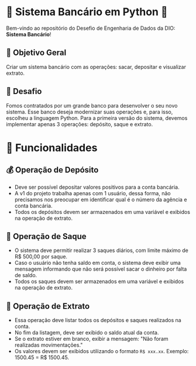 # 🏦 Sistema Bancário em Python 🐍

Bem-vindo ao repositório do Desefio de Engenharia de Dados da DIO:  **Sistema Bancário**!

## 🎯 Objetivo Geral

Criar um sistema bancário com as operações: sacar, depositar e visualizar extrato.

## 🚀 Desafio

Fomos contratados por um grande banco para desenvolver o seu novo sistema. Esse banco deseja modernizar suas operações e, para isso, escolheu a linguagem Python. Para a primeira versão do sistema, devemos implementar apenas 3 operações: depósito, saque e extrato.

# 🚀 Funcionalidades
## 💰 Operação de Depósito

- Deve ser possível depositar valores positivos para a conta bancária.
- A v1 do projeto trabalha apenas com 1 usuário, dessa forma, não precisamos nos preocupar em identificar qual é o número da agência e conta bancária.
- Todos os depósitos devem ser armazenados em uma variável e exibidos na operação de extrato.

## 🏧 Operação de Saque

- O sistema deve permitir realizar 3 saques diários, com limite máximo de R$ 500,00 por saque.
- Caso o usuário não tenha saldo em conta, o sistema deve exibir uma mensagem informando que não será possível sacar o dinheiro por falta de saldo.
- Todos os saques devem ser armazenados em uma variável e exibidos na operação de extrato.

## 📄 Operação de Extrato

- Essa operação deve listar todos os depósitos e saques realizados na conta.
- No fim da listagem, deve ser exibido o saldo atual da conta.
- Se o extrato estiver em branco, exibir a mensagem: "Não foram realizadas movimentações."
- Os valores devem ser exibidos utilizando o formato `R$ xxx.xx`. Exemplo: 1500.45 = R$ 1500.45.
